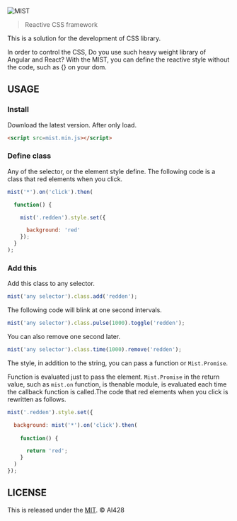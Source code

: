 ![MIST](https://github.com/AI428/mist.js/blob/master/logos/mist_1600_1180.png)

> Reactive CSS framework

This is a solution for the development of CSS library.

In order to control the CSS, Do you use such heavy weight library of Angular and React? With the MIST, you can define the reactive style without the code, such as {} on your dom.

## USAGE
### Install
Download the latest version. After only load.

```html
<script src=mist.min.js></script>
```

### Define class
Any of the selector, or the element style define. The following code is a class that red elements when you click.

```js
mist('*').on('click').then(

  function() {

    mist('.redden').style.set({

      background: 'red'
    });
  }
);
```

### Add this
Add this class to any selector.

```js
mist('any selector').class.add('redden');
```

The following code will blink at one second intervals.

```js
mist('any selector').class.pulse(1000).toggle('redden');
```

You can also remove one second later.

```js
mist('any selector').class.time(1000).remove('redden');
```

The style, in addition to the string, you can pass a function or `Mist.Promise`.

Function is evaluated just to pass the element. `Mist.Promise` in the return value, such as `mist.on` function, is thenable module, is evaluated each time the callback function is called.The code that red elements when you click is rewritten as follows.

```js
mist('.redden').style.set({

  background: mist('*').on('click').then(
  
    function() {

      return 'red';
    }
  )
});
```

## LICENSE
This is released under the [MIT](//opensource.org/licenses/MIT). © AI428

